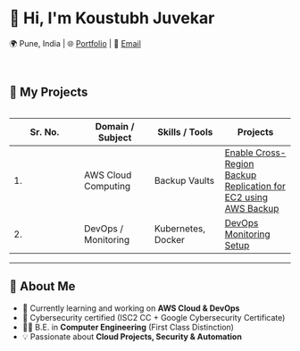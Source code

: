 # 👋 Hi, I'm Koustubh Juvekar  

   🌍 Pune, India | 
   🌐 <a href="https://www.koustubh18.site" target="_blank">Portfolio</a> | 
   📧 <a href="mailto:koustubhjuvekar07@gmail.com">Email</a>

<br>

## 📑 My Projects
 <markdown-accessiblity-table data-catalyst=""><table>
  <table style="width:100%; table-layout: fixed;">
  <thead>
    <tr>
      <th style="width:25%;">Sr. No.</th>
      <th style="width:25%;">Domain / Subject</th>
      <th style="width:25%;">Skills / Tools</th>
      <th style="width:50%;">Projects</th>
    </tr>
  </thead>
  <tbody>
    <tr>
      <td>1. </td>
      <td>AWS Cloud Computing</td>
      <td>Backup Vaults</td>
      <td>
        <a href="https://github.com/koustubhjuvekar/My-Projects/tree/d77d8dc30f6f315d006c1905d5e9dd41f419c6aa/Project%20-%201" target="_blank">
          Enable Cross-Region Backup Replication for EC2 using AWS Backup
        </a>
      </td>
    </tr>
    <tr>
      <td>2. </td>
      <td>DevOps / Monitoring</td>
      <td>Kubernetes, Docker</td>
      <td>
        <a href="https://github.com/username/devops-monitoring" target="_blank">
          DevOps Monitoring Setup
        </a>
      </td>
    </tr>
  </tbody>
</table></markdown-accessiblity-table>




---

## 🚀 About Me  
- 🌱 Currently learning and working on **AWS Cloud & DevOps**  
- 🔐 Cybersecurity certified (ISC2 CC + Google Cybersecurity Certificate)  
- 👨‍🎓 B.E. in **Computer Engineering** (First Class Distinction)  
- 💡 Passionate about **Cloud Projects, Security & Automation**  
